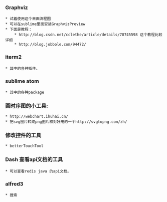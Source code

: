 
### Graphviz
    * 试着使用这个来画流程图
    * 可以在sublime里面安装GraphvizPreview
    * 下面是教程：
	    * http://blog.csdn.net/cclethe/article/details/78745598 这个教程比较详细
	    * http://blog.jobbole.com/94472/

### iterm2
    * 其中的各种插件。

### sublime atom
    * 其中的各种package

### 画时序图的小工具:
	* http://webchart.ihuhai.cn/
	* 把svg图片转成png图片相对好用的一个http://svgtopng.com/zh/

### 修改控件的工具
	* betterTouchTool

### Dash 查看api文档的工具
	* 可以查看redis java 的api文档。	

### alfred3 
	* 搜索